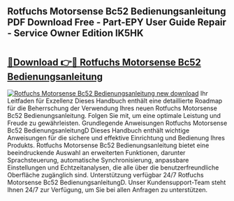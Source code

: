 ## Rotfuchs Motorsense Bc52 Bedienungsanleitung PDF Download Free - Part-EPY User Guide Repair - Service Owner Edition lK5HK

# <h2><a href="http://df4v5p.blite.top/?on=Rotfuchs+Motorsense+Bc52+Bedienungsanleitung">🔗Download 👉🔴 Rotfuchs Motorsense Bc52 Bedienungsanleitung</a></h2>

[![Rotfuchs Motorsense Bc52 Bedienungsanleitung new download](https://i.imgur.com/lujVjoI.png)](http://df4v5p.blite.top/?on=Rotfuchs+Motorsense+Bc52+Bedienungsanleitung)
Ihr Leitfaden für Exzellenz Dieses Handbuch enthält eine detaillierte Roadmap für die Beherrschung der Verwendung Ihres neuen Rotfuchs Motorsense Bc52 Bedienungsanleitung. Folgen Sie mit, um eine optimale Leistung und Freude zu gewährleisten. Grundlegende Anweisungen Rotfuchs Motorsense Bc52 BedienungsanleitungD Dieses Handbuch enthält wichtige Anweisungen für die sichere und effektive Einrichtung und Bedienung Ihres Produkts. Rotfuchs Motorsense Bc52 Bedienungsanleitung bietet eine beeindruckende Auswahl an erweiterten Funktionen, darunter Sprachsteuerung, automatische Synchronisierung, anpassbare Einstellungen und Echtzeitanalysen, die alle über die benutzerfreundliche Oberfläche zugänglich sind. Unterstützung verfügbar 24/7 Rotfuchs Motorsense Bc52 BedienungsanleitungD. Unser Kundensupport-Team steht Ihnen 24/7 zur Verfügung, um Sie bei allen Anfragen zu unterstützen.
